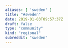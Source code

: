 ```yaml
---
aliases: [ 'sweden' ]
title: "#sweden"
date: 2019-01-03T09:57:37Z
draft: false
type: "community"
kind: "regional"
subreddit: "sweden"
---
```

